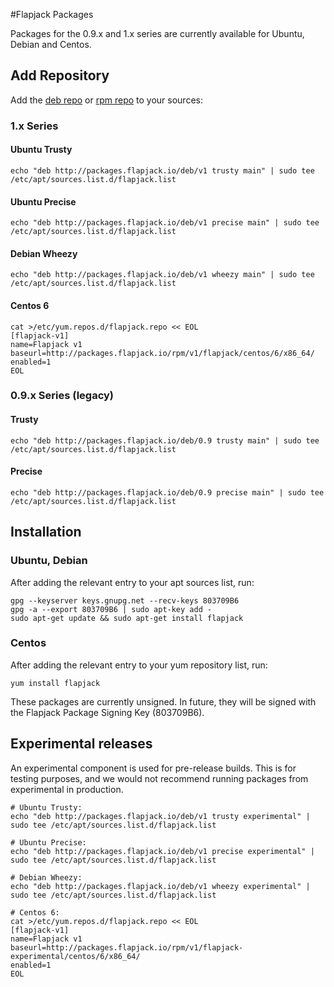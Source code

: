 #Flapjack Packages

Packages for the 0.9.x and 1.x series are currently available for Ubuntu, Debian and Centos.

## Add Repository

Add the [deb repo](http://packages.flapjack.io/deb) or [rpm repo](http://packages.flapjack.io/rpm) to your sources:

### 1.x Series
#### Ubuntu Trusty

```
echo "deb http://packages.flapjack.io/deb/v1 trusty main" | sudo tee /etc/apt/sources.list.d/flapjack.list
```

#### Ubuntu Precise

```
echo "deb http://packages.flapjack.io/deb/v1 precise main" | sudo tee /etc/apt/sources.list.d/flapjack.list
```

#### Debian Wheezy

```
echo "deb http://packages.flapjack.io/deb/v1 wheezy main" | sudo tee /etc/apt/sources.list.d/flapjack.list
```

#### Centos 6

```
cat >/etc/yum.repos.d/flapjack.repo << EOL
[flapjack-v1]
name=Flapjack v1
baseurl=http://packages.flapjack.io/rpm/v1/flapjack/centos/6/x86_64/
enabled=1
EOL
```

### 0.9.x Series (legacy)
#### Trusty

```
echo "deb http://packages.flapjack.io/deb/0.9 trusty main" | sudo tee /etc/apt/sources.list.d/flapjack.list
```

#### Precise

```
echo "deb http://packages.flapjack.io/deb/0.9 precise main" | sudo tee /etc/apt/sources.list.d/flapjack.list
```

## Installation

### Ubuntu, Debian

After adding the relevant entry to your apt sources list, run:

```
gpg --keyserver keys.gnupg.net --recv-keys 803709B6
gpg -a --export 803709B6 | sudo apt-key add -
sudo apt-get update && sudo apt-get install flapjack
```

### Centos

After adding the relevant entry to your yum repository list, run:

```
yum install flapjack
```

These packages are currently unsigned.  In future, they will be signed with the Flapjack Package Signing Key (803709B6).

## Experimental releases

An experimental component is used for pre-release builds.  This is for testing purposes, and we would not recommend running packages from experimental in production.

```
# Ubuntu Trusty:
echo "deb http://packages.flapjack.io/deb/v1 trusty experimental" | sudo tee /etc/apt/sources.list.d/flapjack.list

# Ubuntu Precise:
echo "deb http://packages.flapjack.io/deb/v1 precise experimental" | sudo tee /etc/apt/sources.list.d/flapjack.list

# Debian Wheezy:
echo "deb http://packages.flapjack.io/deb/v1 wheezy experimental" | sudo tee /etc/apt/sources.list.d/flapjack.list

# Centos 6:
cat >/etc/yum.repos.d/flapjack.repo << EOL
[flapjack-v1]
name=Flapjack v1
baseurl=http://packages.flapjack.io/rpm/v1/flapjack-experimental/centos/6/x86_64/
enabled=1
EOL
```
